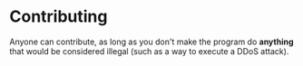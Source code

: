 # Contributing
Anyone can contribute, as long as you don't make the program do **anything** that would
be considered illegal (such as a way to execute a DDoS attack).
